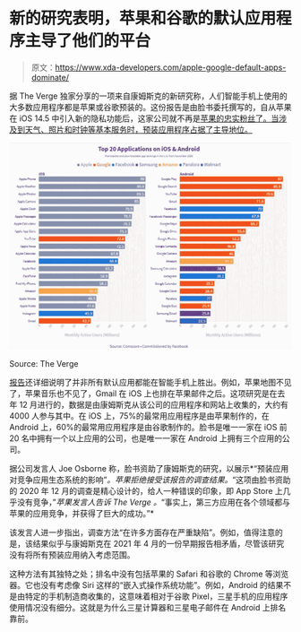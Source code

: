 # 新的研究表明，苹果和谷歌的默认应用程序主导了他们的平台

> 原文：<https://www.xda-developers.com/apple-google-default-apps-dominate/>

据 The Verge 独家分享的一项来自康姆斯克的新研究称，人们智能手机上使用的大多数应用程序都是苹果或谷歌预装的。这份报告是由脸书委托撰写的，自从苹果在 iOS 14.5 中引入新的隐私功能后，这家公司就不再是[苹果的忠实粉丝了。当涉及到天气、照片和时钟等基本服务时，预装应用程序占据了主导地位。](https://www.xda-developers.com/facebook-apple-spar-upcoming-app-tracking-transparency-feature-ios-14/)

 <picture>![the top 20 applications on Apple iOS and Google Android](img/78d07e661c8244f3b8e5b83a704a3ea0.png)</picture> 

Source: The Verge

[报告](https://www.theverge.com/2021/7/7/22549338/apple-google-apps-comscore-study-facebook)还详细说明了并非所有默认应用都能在智能手机上胜出。例如，苹果地图不见了，苹果音乐也不见了，Gmail 在 iOS 上也排在苹果邮件之后。这项研究是在去年 12 月进行的，数据是由康姆斯克从该公司的应用程序和网站上收集的，大约有 4000 人参与其中。在 iOS 上，75%的最常用应用程序是由苹果制作的，在 Android 上，60%的最常用应用程序是由谷歌制作的。脸书是唯一一家在 iOS 前 20 名中拥有一个以上应用的公司，也是唯一一家在 Android 上拥有三个应用的公司。

据公司发言人 Joe Osborne 称，脸书资助了康姆斯克的研究，以展示*“预装应用对竞争应用生态系统的影响”*。苹果拒绝接受该报告的调查结果。*“这项由脸书资助的 2020 年 12 月的调查是精心设计的，给人一种错误的印象，即 App Store 上几乎没有竞争，”*苹果发言人告诉 *The Verge* 。*“事实上，第三方应用在各个领域都与苹果的应用竞争，并获得了巨大的成功。”*

该发言人进一步指出，调查方法“在许多方面存在严重缺陷”。例如，值得注意的是，该结果似乎与康姆斯克在 2021 年 4 月的一份早期报告相矛盾，尽管该研究没有将所有预装应用纳入考虑范围。

这种方法有其独特之处；排名中没有包括苹果的 Safari 和谷歌的 Chrome 等浏览器。它也没有考虑像 Siri 这样的“嵌入式操作系统功能”。例如，Android 的结果不是由特定的手机制造商收集的，这意味着相对于谷歌 Pixel，三星手机的应用程序使用情况没有细分。这就是为什么三星计算器和三星电子邮件在 Android 上排名靠前。